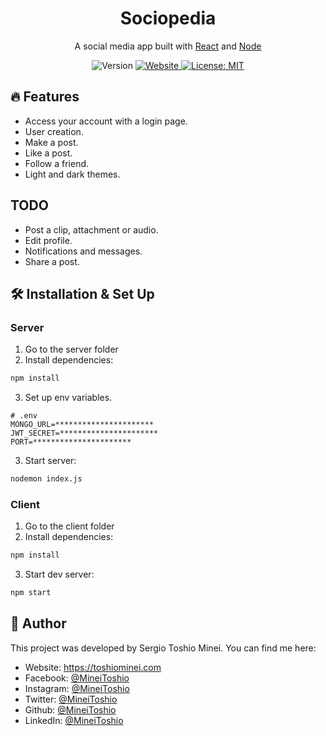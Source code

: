 <p align="center">
	<h1 align="center">Sociopedia</h1>
  </a>
<p>

<p align="center">
  A social media app
  built with <a href="https://react.dev/" target="_blank">React</a> and <a href="https://nodejs.org/" target="_blank">Node</a>
</p>

<p align="center">
  <img alt="Version" src="https://img.shields.io/badge/version-1.0-blue.svg?cacheSeconds=2592000" />
  <a href="https://toshiominei.com" target="_blank">
    <img alt="Website" src="https://img.shields.io/website?down_message=offline&label=site&up_message=online&url=http%3A%2F%2Fadarshaacharya.com.np" />
  </a>
  <a href="https://github.com/MineiToshio/Personal-Page/blob/master/LICENSE" target="_blank">
    <img alt="License: MIT" src="https://img.shields.io/github/license/MineiToshio/Personal-Page" />
  </a>
</p>

## 🔥 Features

- Access your account with a login page.
- User creation.
- Make a post.
- Like a post.
- Follow a friend.
- Light and dark themes.

## TODO

- Post a clip, attachment or audio.
- Edit profile.
- Notifications and messages.
- Share a post.

## 🛠 Installation & Set Up

### Server

1. Go to the server folder
2. Install dependencies:

```sh
npm install
```

3. Set up env variables.

```
# .env
MONGO_URL=**********************
JWT_SECRET=**********************
PORT=**********************
```

3. Start server:

```sh
nodemon index.js
```

### Client

1. Go to the client folder
2. Install dependencies:

```sh
npm install
```

3. Start dev server:

```sh
npm start
```

## 👤 Author

This project was developed by Sergio Toshio Minei. You can find me here:

- Website: https://toshiominei.com
- Facebook: [@MineiToshio](https://facebook.com/MineiToshio)
- Instagram: [@MineiToshio](https://instagram.com/MineiToshio)
- Twitter: [@MineiToshio](https://twitter.com/MineiToshio)
- Github: [@MineiToshio](https://github.com/MineiToshio)
- LinkedIn: [@MineiToshio](https://linkedin.com/in/MineiToshio)
